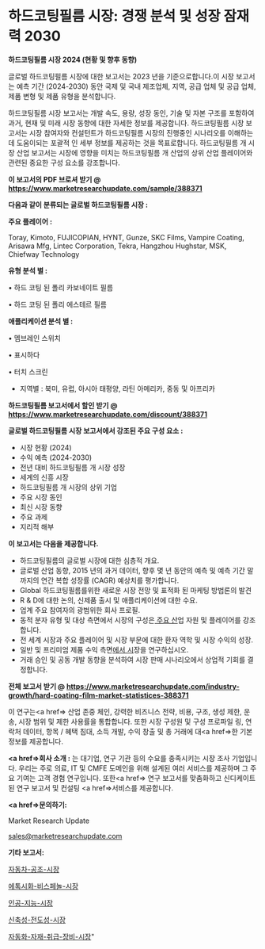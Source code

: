 # 하드코팅필름 시장: 경쟁 분석 및 성장 잠재력 2030

<strong>하드코팅필름 시장 2024 (현황 및 향후 동향)</strong>

글로벌 하드코팅필름 시장에 대한 보고서는 2023 년을 기준으로합니다.이 시장 보고서는 예측 기간 (2024-2030) 동안 국제 및 국내 제조업체, 지역, 공급 업체 및 공급 업체, 제품 변형 및 제품 유형을 분석합니다.

하드코팅필름 시장 보고서는 개발 속도, 용량, 성장 동인, 기술 및 자본 구조를 포함하여 과거, 현재 및 미래 시장 동향에 대한 자세한 정보를 제공합니다. 하드코팅필름 시장 보고서는 시장 참여자와 컨설턴트가 하드코팅필름 시장의 진행중인 시나리오를 이해하는 데 도움이되는 포괄적 인 세부 정보를 제공하는 것을 목표로합니다. 하드코팅필름 개 시장 산업 보고서는 시장에 영향을 미치는 하드코팅필름 개 산업의 상위 산업 플레이어와 관련된 중요한 구성 요소를 강조합니다.



<strong>이 보고서의 PDF 브로셔 받기 @ <a href=https://www.marketresearchupdate.com/sample/388371>https://www.marketresearchupdate.com/sample/388371</a></strong>



<strong>다음과 같이 분류되는 글로벌 하드코팅필름 시장 :</strong>



<strong>주요 플레이어 :</strong>

Toray, Kimoto, FUJICOPIAN, HYNT, Gunze, SKC Films, Vampire Coating, Arisawa Mfg, Lintec Corporation, Tekra, Hangzhou Hughstar, MSK, Chiefway Technology



<strong>유형 분석 별 :</strong>

• 하드 코팅 된 폴리 카보네이트 필름

• 하드 코팅 된 폴리 에스테르 필름



<strong>애플리케이션 분석 별 :</strong>

• 멤브레인 스위치

• 표시하다

• 터치 스크린

<ul>
  <li>지역별 : 북미, 유럽, 아시아 태평양, 라틴 아메리카, 중동 및 아프리카</li>
</ul>


<strong>하드코팅필름 보고서에서 할인 받기 @ <a href=https://www.marketresearchupdate.com/discount/388371>https://www.marketresearchupdate.com/discount/388371</a></strong>



<strong>글로벌 하드코팅필름 시장 보고서에서 강조된 주요 구성 요소 :</strong>
<ul>
  <li>시장 현황 (2024)</li>
  <li>수익 예측 (2024-2030)</li>
  <li>전년 대비 하드코팅필름 개 시장 성장</li>
  <li>세계의 신흥 시장</li>
  <li>하드코팅필름 개 시장의 상위 기업</li>
  <li>주요 시장 동인</li>
  <li>최신 시장 동향</li>
  <li>주요 과제</li>
  <li>지리적 해부</li>
</ul>


<strong>이 보고서는 다음을 제공합니다.</strong>
<ul>
  <li>하드코팅필름의 글로벌 시장에 대한 심층적 개요.</li>
  <li>글로벌 산업 동향, 2015 년의 과거 데이터, 향후 몇 년 동안의 예측 및 예측 기간 말까지의 연간 복합 성장률 (CAGR) 예상치를 평가합니다.</li>
  <li>Global 하드코팅필름를위한 새로운 시장 전망 및 표적화 된 마케팅 방법론의 발견</li>
  <li>R &amp; D에 대한 논의, 신제품 출시 및 애플리케이션에 대한 수요.</li>
  <li>업계 주요 참여자의 광범위한 회사 프로필.</li>
  <li>동적 분자 유형 및 대상 측면에서 시장의 구성은<a href=> 주요 산</a>업 자원 및 플레이어를 강조합니다.</li>
  <li>전 세계 시장과 주요 플레이어 및 시장 부문에 대한 환자 역학 및 시장 수익의 성장.</li>
  <li>일반 및 프리미엄 제품 수익 측면<a href=>에서 시</a>장을 연구하십시오.</li>
  <li>거래 승인 및 공동 개발 동향을 분석하여 시장 판매 시나리오에서 상업적 기회를 결정합니다.</li>
</ul>



<strong>전체 보고서 받기 @ <a href=https://www.marketresearchupdate.com/industry-growth/hard-coating-film-market-statistices-388371>https://www.marketresearchupdate.com/industry-growth/hard-coating-film-market-statistices-388371</a></strong>

이 연구는<a href=> 산업 존중</a> 체인, 강력한 비즈니스 전략, 비용, 구조, 생성 제한, 운송, 시장 범위 및 제한 사용률을 통합합니다. 또한 시장 구성원 및 구성 프로파일 링, 연락처 데이터, 항목 / 혜택 침대, 소득 개발, 수익 창출 및 총 거래에 대<a href=>한 기본 </a>정보를 제공합니다.



<strong><a href=>회사 소</a>개 :</strong>
는 대기업, 연구 기관 등의 수요를 충족시키는 시장 조사 기업입니다. 우리는 주로 의료, IT 및 CMFE 도메인을 위해 설계된 여러 서비스를 제공하며 그 주요 기여는 고객 경험 연구입니다. 또한<a href=> 연구 보</a>고서를 맞춤화하고 신디케이트 된 연구 보고서 및 컨설팅 <a href=>서비스</a>를 제공합니다.



<strong><a href=>문의하기:</a></strong>

Market Research Update

sales@marketresearchupdate.com



<strong>기타 보고서:</strong>

<a href=https://www.linkedin.com/pulse/자동차-공조-시장-진입-전략-및-위험-평가2029년-trend-tracking-tips-360-analysis/>자동차-공조-시장</a>

<a href=https://www.linkedin.com/pulse/에톡시화-비스페놀-시장-규모-및-성장-2023-consumer-connection-compendium-ana-rciuf/>에톡시화-비스페놀-시장</a>

<a href=https://www.linkedin.com/pulse/인공-지능-시장-세분화-연구-및-목표-고객2029년-analytics-alchemy-360-analysis-ja9xf/>인공-지능-시장</a>

<a href=https://www.linkedin.com/pulse/신축성-전도성-시장-규모-및-성장-2023-analytics-alchemy-360-analysis-ja3nf/>신축성-전도성-시장</a>

<a href=https://www.linkedin.com/pulse/자동화-자재-취급-장비-시장-경쟁-분석-및-성장-잠재력-2030-kjd7f/>자동화-자재-취급-장비-시장</a>"
